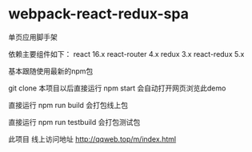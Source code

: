 # webpack-react-redux-spa
单页应用脚手架

依赖主要组件如下：
react 16.x
react-router 4.x
redux 3.x
react-redux 5.x

基本跟随使用最新的npm包

git clone 本项目以后直接运行 npm start 会自动打开网页浏览此demo

直接运行 npm run build 会打包线上包

直接运行 npm run testbuild 会打包测试包

此项目 线上访问地址 http://qqweb.top/m/index.html


